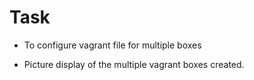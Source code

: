 # Task
* To configure vagrant file for multiple boxes
+ Picture display of the multiple vagrant boxes created.